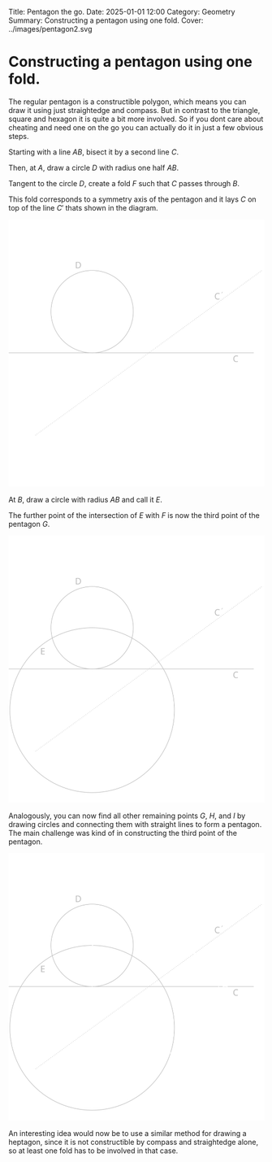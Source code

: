 Title: Pentagon the go.
Date: 2025-01-01 12:00
Category: Geometry
Summary: Constructing a pentagon using one fold.
Cover: ../images/pentagon2.svg

# Constructing a pentagon using one fold.

The regular pentagon is a constructible polygon, which means you can draw it using just straightedge and compass. But in contrast to the triangle, square and hexagon it is quite a bit more involved. So if you dont care about cheating and need one on the go you can actually do it in just a few obvious steps.

Starting with a line $AB$, bisect it by a second line $C$. 

Then, at $A$, draw a circle $D$ with radius one half $AB$.

Tangent to the circle $D$, create a fold $F$ such that $C$ passes through $B$.

This fold corresponds to a symmetry axis of the pentagon and it lays $C$ on top of the line $C'$ thats shown in the diagram.

![Creating the fold](../images/pentagon1a.svg 'Creating the fold')

At $B$, draw a circle with radius $AB$ and call it $E$. 

The further point of the intersection of $E$ with $F$ is now the third point of the pentagon $G$.

![Constructing the thrid point](../images/pentagon1.svg 'Drawing the third point')

Analogously, you can now find all other remaining points $G$, $H$, and $I$ by drawing circles and connecting them with straight lines to form a pentagon. The main challenge was kind of in constructing the third point of the pentagon. 

![Finished pentagon](../images/pentagon2.svg 'Finished pentagon')

An interesting idea would now be to use a similar method for drawing a heptagon, since it is not constructible by compass and straightedge alone, so at least one fold has to be involved in that case.